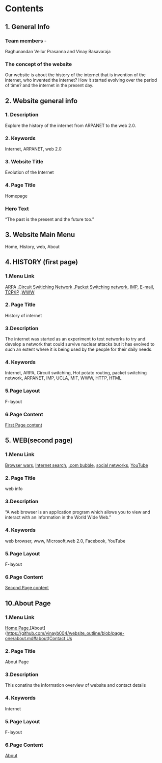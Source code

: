 # Contents
## 1. General Info
### Team members - 
Raghunandan Vellur Prasanna and Vinay Basavaraja
### The concept of the website
Our website is about the history of the internet that is invention of the internet, who invented the internet?  How it started evolving over the period of time? and the internet in the present day. 
## 2. Website general info
### 1.	Description
Explore the history of the internet from ARPANET to the web 2.0.
### 2.  Keywords
Internet, ARPANET, web 2.0 
### 3. Website Title
Evolution of the Internet
### 4.	Page Title
Homepage
### Hero Text
“The past is the present and the future too.”
## 3. Website Main Menu
Home, History, web, About
## 4. HISTORY (first page)
### 1.Menu Link 
[ARPA](https://github.com/vinayb004/website_outline/blob/main/page-one%20content.md#arpa) ,[Circuit Switiching Network](https://github.com/vinayb004/website_outline/blob/main/page-one%20content.md#circuit-switch-network) ,[Packet Switching network](https://github.com/vinayb004/website_outline/blob/main/page-one%20content.md#packet-switching-network), [IMP](https://github.com/vinayb004/website_outline/blob/main/page-one%20content.md#imp-interface-message-processor), [E-mail](https://github.com/vinayb004/website_outline/blob/main/page-one%20content.md#e-mail), [TCP/IP](https://github.com/vinayb004/website_outline/blob/main/page-one%20content.md#-tcp-ip) ,[WWW](https://github.com/vinayb004/website_outline/blob/main/page-one%20content.md#-www-)
### 2. Page Title
History of internet
### 3.Description 
The internet was started as an experiment to test networks to try and develop a network that could survive nuclear attacks but it has evolved to such an extent where it is being used by the people for their daily needs. 
### 4. Keywords
Internet, ARPA, Circuit switching, Hot potato routing, packet switching network, ARPANET, IMP, UCLA, MIT, WWW, HTTP, HTML
### 5.Page Layout
F-layout
### 6.Page Content
[First Page content](https://github.com/vinayb004/website_outline/blob/page-one/page-one%20content.md)
## 5. WEB(second page)
### 1.Menu Link 
[Browser wars](https://github.com/vinayb004/website_outline/blob/page-one/page_two_content.md#browser-wars), [Internet search](https://github.com/vinayb004/website_outline/blob/page-one/page_two_content.md#internet-search), [.com bubble](https://github.com/vinayb004/website_outline/blob/page-one/page_two_content.md#dot-com-bubble), [social networks](https://github.com/vinayb004/website_outline/blob/page-one/page_two_content.md#social-networks), [YouTube](https://github.com/vinayb004/website_outline/blob/page-one/page_two_content.md#youtube)
### 2. Page Title
web info
### 3.Description 
“A web browser is an application program which allows you to view and interact with an information in the World Wide Web.”  
### 4. Keywords
web browser, www, Microsoft,web 2.0, Facebook, YouTube
### 5.Page Layout
F-layout
### 6.Page Content
[Second Page content](https://github.com/vinayb004/website_outline/blob/page-one/page_two_content.md)
## 10.About Page 
### 1.Menu Link 
[Home Page](https://github.com/vinayb004/website_outline/blob/page-one/about.md#home-page),[About] (https://github.com/vinayb004/website_outline/blob/page-one/about.md#about)[Contact Us](https://github.com/vinayb004/website_outline/blob/page-one/about.md#contact-us)
### 2. Page Title
About Page
### 3.Description 
This conatins the information overview of website and contact details 
### 4. Keywords
Internet
### 5.Page Layout
F-layout
### 6.Page Content
[About](https://github.com/vinayb004/website_outline/blob/page-one/about.md)

